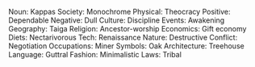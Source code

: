 Noun: Kappas
Society: Monochrome
Physical: Theocracy
Positive: Dependable
Negative: Dull
Culture: Discipline
Events: Awakening
Geography: Taiga
Religion: Ancestor-worship
Economics: Gift economy
Diets: Nectarivorous
Tech: Renaissance
Nature: Destructive
Conflict: Negotiation
Occupations: Miner
Symbols: Oak
Architecture: Treehouse
Language: Guttral
Fashion: Minimalistic
Laws: Tribal